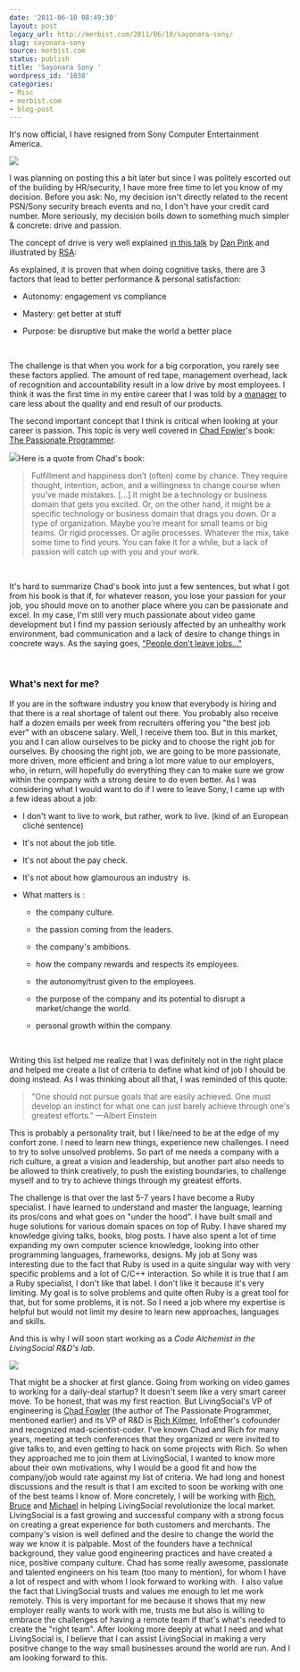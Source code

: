 ```yaml
---
date: '2011-06-10 08:49:30'
layout: post
legacy_url: http://merbist.com/2011/06/10/sayonara-sony/
slug: sayonara-sony
source: merbist.com
status: publish
title: 'Sayonara Sony '
wordpress_id: '1038'
categories:
- Misc
- merbist.com
- blog-post
---
```


It's now official, I have resigned from Sony Computer Entertainment America.




[![](http://merbist.com/wp-content/uploads/2011/06/playstation-logo-150x150.png)](http://merbist.com/wp-content/uploads/2011/06/playstation-logo.png)


I was planning on posting this a bit later but since I was politely escorted out of the building by HR/security, I have more free time to let you know of my decision. Before you ask: No, my decision isn't directly related to the recent PSN/Sony security breach events and no, I don't have your credit card number. More seriously, my decision boils down to something much simpler & concrete: drive and passion.

The concept of drive is very well explained [in this talk](http://www.youtube.com/watch?v=u6XAPnuFjJc) by [Dan Pink](http://www.danpink.com/) and illustrated by [RSA](http://www.thersa.org/):



As explained, it is proven that when doing cognitive tasks, there are 3 factors that lead to better performance & personal satisfaction:



	
  * Autonomy: engagement vs compliance

	
  * Mastery: get better at stuff

	
  * Purpose: be disruptive but make the world a better place


 

The challenge is that when you work for a big corporation, you rarely see these factors applied. The amount of red tape, management overhead, lack of recognition and accountability result in a low drive by most employees. I think it was the first time in my entire career that I was told by a [manager](http://nateware.com) to care less about the quality and end result of our products.

The second important concept that I think is critical when looking at your career is passion. This topic is very well covered in [Chad Fowler](http://chadfowler.com/)'s book: [The Passionate Programmer](http://pragprog.com/titles/cfcar2/the-passionate-programmer).

[![](http://imagery.pragprog.com/products/137/cfcar2_xlargecover.jpg?1298589825)](http://pragprog.com/titles/cfcar2/the-passionate-programmer)Here is a quote from Chad's book:


> Fulfillment and happiness don’t (often) come by chance. They require thought, intention, action, and a willingness to change course when you’ve made mistakes. [...] It might be a technology or business domain that gets you excited. Or, on the other hand, it might be a specific technology or business domain that drags you down. Or a type of organization. Maybe you’re meant for small teams or big teams. Or rigid processes. Or agile processes. Whatever the mix, take some time to find yours. You can fake it for a while, but a lack of passion will catch up with you and your work.


 

It's hard to summarize Chad's book into just a few sentences, but what I got from his book is that if, for whatever reason, you lose your passion for your job, you should move on to another place where you can be passionate and excel. In my case, I'm still very much passionate about video game development but I find my passion seriously affected by an unhealthy work environment, bad communication and a lack of desire to change things in concrete ways. As the saying goes, ["People don't leave jobs..."](http://www.google.com/search?q=people+don't+leave+jobs)

 


### What's next for me?


If you are in the software industry you know that everybody is hiring and that there is a real shortage of talent out there. You probably also receive half a dozen emails per week from recruiters offering you "the best job ever" with an obscene salary. Well, I receive them too. But in this market, you and I can allow ourselves to be picky and to choose the right job for ourselves. By choosing the right job, we are going to be more passionate, more driven, more efficient and bring a lot more value to our employers, who, in return, will hopefully do everything they can to make sure we grow within the company with a strong desire to do even better. As I was considering what I would want to do if I were to leave Sony, I came up with a few ideas about a job:



	
  * I don't want to live to work, but rather, work to live. (kind of an European cliché sentence)

	
  * It's not about the job title.

	
  * It's not about the pay check.

	
  * It's not about how glamourous an industry  is.

	
  * What matters is :

	
    * the company culture.

	
    * the passion coming from the leaders.

	
    * the company's ambitions.

	
    * how the company rewards and respects its employees.

	
    * the autonomy/trust given to the employees.

	
    * the purpose of the company and its potential to disrupt a market/change the world.

	
    * personal growth within the company.





 

Writing this list helped me realize that I was definitely not in the right place and helped me create a list of criteria to define what kind of job I should be doing instead. As I was thinking about all that, I was reminded of this quote:


> "One should not pursue goals that are easily achieved. One must develop an instinct for what one can just barely achieve through one's greatest efforts." —Albert Einstein


This is probably a personality trait, but I like/need to be at the edge of my confort zone. I need to learn new things, experience new challenges. I need to try to solve unsolved problems. So part of me needs a company with a rich culture, a great a vision and leadership, but another part also needs to be allowed to think creatively, to push the existing boundaries, to challenge myself and to try to achieve things through my greatest efforts.

The challenge is that over the last 5-7 years I have become a Ruby specialist. I have learned to understand and master the language, learning its pros/cons and what goes on "under the hood". I have built small and huge solutions for various domain spaces on top of Ruby. I have shared my knowledge giving talks, books, blog posts. I have also spent a lot of time expanding my own computer science knowledge, looking into other programming languages, frameworks, designs. My job at Sony was interesting due to the fact that Ruby is used in a quite singular way with very specific problems and a lot of C/C++ interaction. So while it is true that I am a Ruby specialist, I don't like that label. I don't like it because it's very limiting. My goal is to solve problems and quite often Ruby is a great tool for that, but for some problems, it is not. So I need a job where my expertise is helpful but would not limit my desire to learn new approaches, languages and skills.

And this is why I will soon start working as a _Code Alchemist in the LivingSocial R&D's lab_.

[![](http://merbist.com/wp-content/uploads/2011/06/livingsocial1.png)](http://merbist.com/2011/06/10/sayonara-sony/livingsocial-2/)

That might be a shocker at first glance. Going from working on video games to working for a daily-deal startup? It doesn't seem like a very smart career move. To be honest, that was my first reaction. But LivingSocial's VP of engineering is [Chad Fowler](http://twitter.com/#!/chadfowler) (the author of The Passionate Programmer, mentioned earlier) and its VP of R&D is [Rich Kilmer](http://en.wikipedia.org/wiki/Richard_Kilmer_(programmer)), InfoEther's cofounder and recognized mad-scientist-coder. I've known Chad and Rich for many years, meeting at tech conferences that they organized or were invited to give talks to, and even getting to hack on some projects with Rich. So when they approached me to join them at LivingSocial, I wanted to know more about their own motivations, why I would be a good fit and how the company/job would rate against my list of criteria. We had long and honest discussions and the result is that I am excited to soon be working with one of the best teams I know of. More concretely, I will be working with [Rich](http://twitter.com/#!/rich_kilmer), [Bruce](http://twitter.com/#!/wbruce) and [Michael](http://twitter.com/#!/go) in helping LivingSocial revolutionize the local market. LivingSocial is a fast growing and successful company with a strong focus on creating a great experience for both customers and merchants. The company's vision is well defined and the desire to change the world the way we know it is palpable. Most of the founders have a technical background, they value good engineering practices and have created a nice, positive company culture. Chad has some really awesome, passionate and talented engineers on his team (too many to mention), for whom I have a lot of respect and with whom I look forward to working with.  I also value the fact that LivingSocial trusts and values me enough to let me work remotely. This is very important for me because it shows that my new employer really wants to work with me, trusts me but also is willing to embrace the challenges of having a remote team if that's what's needed to create the "right team". After looking more deeply at what I need and what LivingSocial is, I believe that I can assist LivingSocial in making a very positive change to the way small businesses around the world are run. And I am looking forward to this.

 
